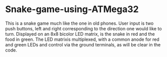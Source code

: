 # Snake-game-using-ATMega32
This is a snake game much like the one in old phones. 
User input is two push buttons, left and right corresponding to the direction one would like to turn.
Displayed on an 8x8 bicolor LED matrix, is the snake in red and the food in green.
The LED matrixis multiplexed, with a common anode for red and green LEDs and control via the ground terminals, as will be clear in the code.
